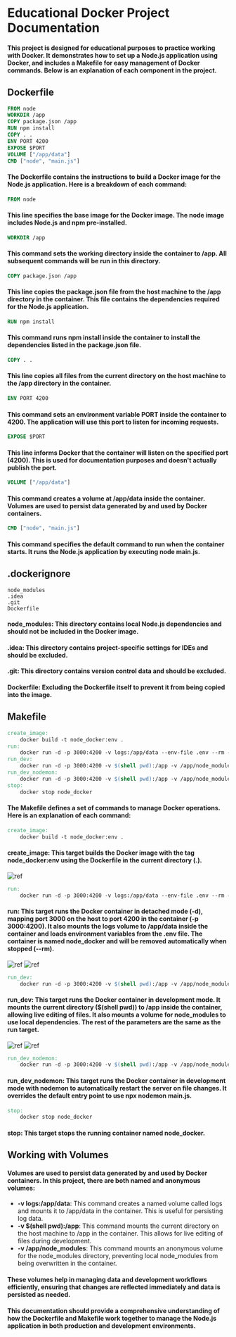 # Educational Docker Project Documentation
#### This project is designed for educational purposes to practice working with Docker. It demonstrates how to set up a Node.js application using Docker, and includes a Makefile for easy management of Docker commands. Below is an explanation of each component in the project.
## Dockerfile
```dockerfile
FROM node
WORKDIR /app
COPY package.json /app
RUN npm install
COPY . .
ENV PORT 4200
EXPOSE $PORT
VOLUME ["/app/data"]
CMD ["node", "main.js"]
```
#### The Dockerfile contains the instructions to build a Docker image for the Node.js application. Here is a breakdown of each command:
```dockerfile
FROM node
```
#### This line specifies the base image for the Docker image. The node image includes Node.js and npm pre-installed.
```dockerfile
WORKDIR /app
```
#### This command sets the working directory inside the container to /app. All subsequent commands will be run in this directory.
```dockerfile
COPY package.json /app
```
#### This line copies the package.json file from the host machine to the /app directory in the container. This file contains the dependencies required for the Node.js application.
```dockerfile
RUN npm install
```
#### This command runs npm install inside the container to install the dependencies listed in the package.json file.
```dockerfile
COPY . .
```
#### This line copies all files from the current directory on the host machine to the /app directory in the container.
```dockerfile
ENV PORT 4200
```
#### This command sets an environment variable PORT inside the container to 4200. The application will use this port to listen for incoming requests.
```dockerfile
EXPOSE $PORT
```
#### This line informs Docker that the container will listen on the specified port (4200). This is used for documentation purposes and doesn't actually publish the port.
```dockerfile
VOLUME ["/app/data"]
```
#### This command creates a volume at /app/data inside the container. Volumes are used to persist data generated by and used by Docker containers.
```dockerfile
CMD ["node", "main.js"]
```
#### This command specifies the default command to run when the container starts. It runs the Node.js application by executing node main.js.

## .dockerignore
```.dockerignore
node_modules
.idea
.git
Dockerfile
```
#### node_modules: This directory contains local Node.js dependencies and should not be included in the Docker image.
#### .idea: This directory contains project-specific settings for IDEs and should be excluded.
#### .git: This directory contains version control data and should be excluded.
#### Dockerfile: Excluding the Dockerfile itself to prevent it from being copied into the image.

## Makefile
```makefile
create_image:
	docker build -t node_docker:env .
run:
	docker run -d -p 3000:4200 -v logs:/app/data --env-file .env --rm --name node_docker node_docker:env
run_dev:
	docker run -d -p 3000:4200 -v $(shell pwd):/app -v /app/node_modules --env-file .env --rm --name node_docker node_docker:env
run_dev_nodemon:
	docker run -d -p 3000:4200 -v $(shell pwd):/app -v /app/node_modules --env-file .env --rm --name node_docker --entrypoint "npx" node_docker:env nodemon main.js
stop:
	docker stop node_docker
```
#### The Makefile defines a set of commands to manage Docker operations. Here is an explanation of each command:
```makefile
create_image:
	docker build -t node_docker:env .
```
#### create_image: This target builds the Docker image with the tag node_docker:env using the Dockerfile in the current directory (.).
![ref](refs/r1.png)
```makefile
run:
	docker run -d -p 3000:4200 -v logs:/app/data --env-file .env --rm --name node_docker node_docker:env
```
#### run: This target runs the Docker container in detached mode (-d), mapping port 3000 on the host to port 4200 in the container (-p 3000:4200). It also mounts the logs volume to /app/data inside the container and loads environment variables from the .env file. The container is named node_docker and will be removed automatically when stopped (--rm).
![ref](refs/r2.png)
![ref](refs/r3.png)
```makefile
run_dev:
	docker run -d -p 3000:4200 -v $(shell pwd):/app -v /app/node_modules --env-file .env --rm --name node_docker node_docker:env
```
#### run_dev: This target runs the Docker container in development mode. It mounts the current directory ($(shell pwd)) to /app inside the container, allowing live editing of files. It also mounts a volume for node_modules to use local dependencies. The rest of the parameters are the same as the run target.
![ref](refs/r2.png)
![ref](refs/r4.png)
```makefile
run_dev_nodemon:
	docker run -d -p 3000:4200 -v $(shell pwd):/app -v /app/node_modules --env-file .env --rm --name node_docker --entrypoint "npx" node_docker:env nodemon main.js
```
#### run_dev_nodemon: This target runs the Docker container in development mode with nodemon to automatically restart the server on file changes. It overrides the default entry point to use npx nodemon main.js.
```makefile
stop:
	docker stop node_docker
```
#### stop: This target stops the running container named node_docker.
## Working with Volumes
#### Volumes are used to persist data generated by and used by Docker containers. In this project, there are both named and anonymous volumes:
* **-v logs:/app/data**: This command creates a named volume called logs and mounts it to /app/data in the container. This is useful for persisting log data.
* **-v $(shell pwd):/app**: This command mounts the current directory on the host machine to /app in the container. This allows for live editing of files during development.
* **-v /app/node_modules**: This command mounts an anonymous volume for the node_modules directory, preventing local node_modules from being overwritten in the container.
#### These volumes help in managing data and development workflows efficiently, ensuring that changes are reflected immediately and data is persisted as needed.
#### This documentation should provide a comprehensive understanding of how the Dockerfile and Makefile work together to manage the Node.js application in both production and development environments.
